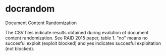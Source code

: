 # docrandom
Document Content Randomization

The CSV files indicate results obtained during evalution of document content randomization. See RAID 2015 paper, table 1. "no" means no succesful exploit (exploit blocked) and yes indicates succesful exploitation (not blocked).

